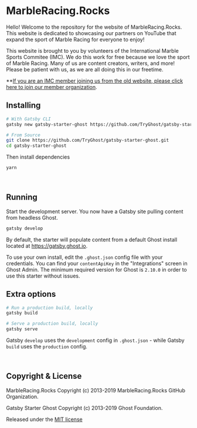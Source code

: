 # MarbleRacing.Rocks

Hello! Welcome to the repository for the website of MarbleRacing.Rocks. This website is dedicated to showcasing our partners on YouTube that expand the sport of Marble Racing for everyone to enjoy! 

This website is brought to you by volunteers of the International Marble Sports Commitee (IMC). We do this work for free because we love the sport of Marble Racing. Many of us are content creators, writers, and more! Please be patient with us, as we are all doing this in our freetime.

**[If you are an IMC member joining us from the old website, please click here to join our member organization](https://github.com/marbleracing-rocks).

## Installing

```bash
# With Gatsby CLI
gatsby new gatsby-starter-ghost https://github.com/TryGhost/gatsby-starter-ghost.git
```

```bash
# From Source
git clone https://github.com/TryGhost/gatsby-starter-ghost.git
cd gatsby-starter-ghost
```

Then install dependencies

```bash
yarn
```

&nbsp;

## Running

Start the development server. You now have a Gatsby site pulling content from headless Ghost.

```bash
gatsby develop
```

By default, the starter will populate content from a default Ghost install located at https://gatsby.ghost.io.

To use your own install, edit the `.ghost.json` config file with your credentials. You can find your `contentApiKey` in the "Integrations" screen in Ghost Admin. The minimum required version for Ghost is `2.10.0` in order to use this starter without issues.

## Extra options

```bash
# Run a production build, locally
gatsby build

# Serve a production build, locally
gatsby serve
```

Gatsby `develop` uses the `development` config in `.ghost.json` - while Gatsby `build` uses the `production` config.

&nbsp;

## Copyright & License

MarbleRacing.Rocks Copyright (c) 2013-2019 MarbleRacing.Rocks GitHub Organization.

Gatsby Starter Ghost Copyright (c) 2013-2019 Ghost Foundation.

Released under the [MIT license](LICENSE)
